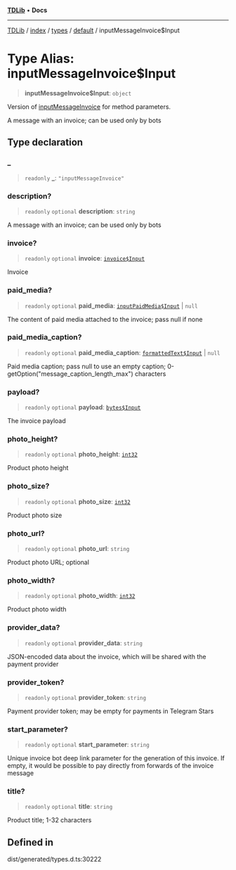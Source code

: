 [**TDLib**](../../../../../../README.md) • **Docs**

***

[TDLib](../../../../../../modules.md) / [index](../../../../../README.md) / [types](../../../README.md) / [default](../README.md) / inputMessageInvoice$Input

# Type Alias: inputMessageInvoice$Input

> **inputMessageInvoice$Input**: `object`

Version of [inputMessageInvoice](inputMessageInvoice.md) for method parameters.

A message with an invoice; can be used only by bots

## Type declaration

### \_

> `readonly` **\_**: `"inputMessageInvoice"`

### description?

> `readonly` `optional` **description**: `string`

A message with an invoice; can be used only by bots

### invoice?

> `readonly` `optional` **invoice**: [`invoice$Input`](invoice$Input-1.md)

Invoice

### paid\_media?

> `readonly` `optional` **paid\_media**: [`inputPaidMedia$Input`](inputPaidMedia$Input-1.md) \| `null`

The content of paid media attached to the invoice; pass null if none

### paid\_media\_caption?

> `readonly` `optional` **paid\_media\_caption**: [`formattedText$Input`](formattedText$Input-1.md) \| `null`

Paid media caption; pass null to use an empty caption; 0-getOption("message_caption_length_max") characters

### payload?

> `readonly` `optional` **payload**: [`bytes$Input`](bytes$Input-1.md)

The invoice payload

### photo\_height?

> `readonly` `optional` **photo\_height**: [`int32`](int32-1.md)

Product photo height

### photo\_size?

> `readonly` `optional` **photo\_size**: [`int32`](int32-1.md)

Product photo size

### photo\_url?

> `readonly` `optional` **photo\_url**: `string`

Product photo URL; optional

### photo\_width?

> `readonly` `optional` **photo\_width**: [`int32`](int32-1.md)

Product photo width

### provider\_data?

> `readonly` `optional` **provider\_data**: `string`

JSON-encoded data about the invoice, which will be shared with the payment provider

### provider\_token?

> `readonly` `optional` **provider\_token**: `string`

Payment provider token; may be empty for payments in Telegram Stars

### start\_parameter?

> `readonly` `optional` **start\_parameter**: `string`

Unique invoice bot deep link parameter for the generation of this invoice. If empty, it would be possible to pay directly from forwards of the invoice message

### title?

> `readonly` `optional` **title**: `string`

Product title; 1-32 characters

## Defined in

dist/generated/types.d.ts:30222
